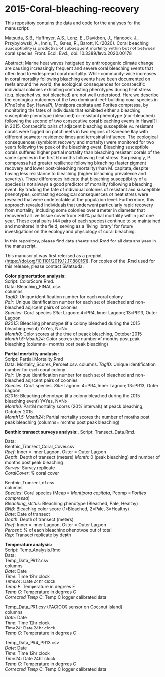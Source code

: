 # 2015-Coral-bleaching-recovery
This repository contains the data and code for the analyses for the manuscript:

Matsuda, S.B., Huffmyer, A.S., Lenz, E., Davidson, J., Hancock, J., Przybylowski, A., Innis, T., Gates, R., Barott, K. (2020). Coral bleaching susceptibility is predictive of subsequent mortality within but not between coral species, Front. Ecol. Evol., doi: 10.3389/fevo.2020.00178

Abstract:
Marine heat waves instigated by anthropogenic climate change are causing increasingly frequent and severe coral bleaching events that often lead to widespread coral mortality. While community-wide increases in coral mortality following bleaching events have been documented on reefs around the world, the ecological consequences for conspecific individual colonies exhibiting contrasting phenotypes during heat stress (e.g. bleached vs. not bleached) are not well understood. Here we describe the ecological outcomes of the two dominant reef-building coral species in K?ne?ohe Bay, Hawai?i, Montipora capitata and Porites compressa, by monitoring the fates of individuals that exhibited either a bleaching susceptible phenotype (bleached) or resistant phenotype (non-bleached) following the second of two consecutive coral bleaching events in Hawai?i in 2015. Conspecific pairs of adjacent bleaching susceptible vs. resistant corals were tagged on patch reefs in two regions of Kaneohe Bay with different seawater residence times and terrestrial influence. The ecological consequences (symbiont recovery and mortality) were monitored for two years following the peak of the bleaching event. Bleaching susceptible corals suffered higher partial mortality than bleaching resistant corals of the same species in the first 6 months following heat stress. Surprisingly, P. compressa had greater resilience following bleaching (faster pigment recovery and lower post-bleaching mortality) than M. capitata, despite having less resistance to bleaching (higher bleaching prevalence and severity). These differences indicate that bleaching susceptibility of a species is not always a good predictor of mortality following a bleaching event. By tracking the fate of individual colonies of resistant and susceptible phenotypes, contrasting ecological consequences of heat stress were revealed that were undetectable at the population level. Furthermore, this approach revealed individuals that underwent particularly rapid recovery from mortality, including some colonies over a meter in diameter that recovered all live tissue cover from >60% partial mortality within just one year. These coral pairs (44 pairs of each species) continue to be maintained and monitored in the field, serving as a 'living library' for future investigations on the ecology and physiology of coral bleaching.

In this repository, please find data sheets and .Rmd for all data analyses in the manuscript.

This manuscript was first released as a preprint (https://doi.org/10.1101/2019.12.17.880161). For copies of the .Rmd used for this release, please contact SMatsuda.   


**Color pigmentation analysis:**    
Script: ColorScore.Rmd.     
Data: Bleaching_FINAL.csv.     
columns    
*TagID*: Unique identification number for each coral colony  
*Pair*: Unique identification number for each set of bleached and non-bleached adjacent pairs of colonies  
*Species*: Coral species
*Site*: Lagoon: 4=PR4, Inner Lagoon; 13=PR13, Outer Lagoon    
*B2015*: Bleaching phenotype (if a colony bleached during the 2015 bleaching event) Y=Yes, N=No    
*Month0*: Color scores at the time of peack bleaching, October 2015    
*Month1.5-Month24*: Color scores the number of months post peak bleaching (columns= months post peak bleaching)    

**Partial mortality analysis:**  
Script: Partial_Mortality.Rmd  
Data: Mortality_Scores_Percent.csv. 
columns. 
*TagID*: Unique identification number for each coral colony    
*Pair*: Unique identification number for each set of bleached and non-bleached adjacent pairs of colonies    
*Species*: Coral species. 
*Site*: Lagoon: 4=PR4, Inner Lagoon; 13=PR13, Outer Lagoon      
*B2015*: Bleaching phenotype (if a colony bleached during the 2015 bleaching event) Y=Yes, N=No      
*Month0*: Partial mortality scores (20% intervals) at peack bleaching, October 2015      
*Month1.5-Month24*: Partial mortality scores the number of months post peak bleaching (columns= months post peak bleaching)    

**Benthic transect surveys analysis:**. 
Script: Transect_Data.Rmd. 

Data:   
Benthic_Transect_Coral_Cover.csv   
*Reef*: Inner = Inner Lagoon, Outer = Outer Lagoon  
*Depth*: Depth of transect (meters) 
*Month*: 0 (peak bleaching) and number of months post peak bleaching    
*Survey*: Survey replicate    
*CoralCover*: % coral cover 


Benthic_Transect_df.csv    
columns    
*Species*: Coral species (Mcap = *Montipora capitata*, Pcomp = *Porites compressa*)    
*Bleaching_status*: Bleaching phenotype (Bleached, Pale, Healthy)    
*BNB*: Bleaching color score (1=Bleached, 2=Pale, 3=Healthy)    
*Date*: Date of transect    
*Depth*: Depth of transect (meters)    
*Reef*: Inner = Inner Lagoon, Outer = Outer Lagoon    
*Percent*: % of each bleaching phenotype out of total    
*Rep*: Transect replicate by depth     

**Temperature analysis:**        
Script: Temp_Analysis.Rmd        
Data:         
Temp_Data_PR12.csv    
columns    
*Date*: Date    
*Time*: Time 12hr clock    
*Time24*: Date 24hr clock    
*Temp F*: Temperature in degrees F    
*Temp C*: Temperature in degrees C    
*Corrected Temp C*: Temp C logger calibrated data    
    
Temp_Data_PR1.csv (PACIOOS sensor on Coconut Island)    
columns    
*Date*: Date    
*Time*: Time 12hr clock    
*Time24*: Date 24hr clock    
*Temp C*: Temperature in degrees C    

Temp_Data_PR4_PR13.csv      
*Date*: Date    
*Time*: Time 12hr clock    
*Time24*: Date 24hr clock    
*Temp C*: Temperature in degrees C    
*Corrected Temp C*: Temp C logger calibrated data    


